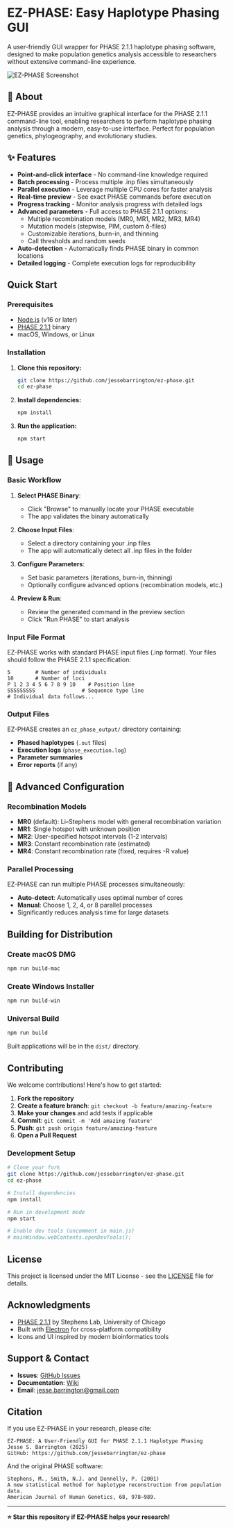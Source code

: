 # EZ-PHASE: Easy Haplotype Phasing GUI

A user-friendly GUI wrapper for PHASE 2.1.1 haplotype phasing software, designed to make population genetics analysis accessible to researchers without extensive command-line experience.

![EZ-PHASE Screenshot](<img width="1024" height="1024" alt="icon" src="https://github.com/user-attachments/assets/d71600e3-8a1a-48d6-85d2-a9bfa11009dd" />)

## 🧬 About

EZ-PHASE provides an intuitive graphical interface for the PHASE 2.1.1 command-line tool, enabling researchers to perform haplotype phasing analysis through a modern, easy-to-use interface. Perfect for population genetics, phylogeography, and evolutionary studies.

## ✨ Features

- **Point-and-click interface** - No command-line knowledge required
- **Batch processing** - Process multiple .inp files simultaneously  
- **Parallel execution** - Leverage multiple CPU cores for faster analysis
- **Real-time preview** - See exact PHASE commands before execution
- **Progress tracking** - Monitor analysis progress with detailed logs
- **Advanced parameters** - Full access to PHASE 2.1.1 options:
  - Multiple recombination models (MR0, MR1, MR2, MR3, MR4)
  - Mutation models (stepwise, PIM, custom δ-files)
  - Customizable iterations, burn-in, and thinning
  - Call thresholds and random seeds
- **Auto-detection** - Automatically finds PHASE binary in common locations
- **Detailed logging** - Complete execution logs for reproducibility

## Quick Start

### Prerequisites
- [Node.js](https://nodejs.org/) (v16 or later)
- [PHASE 2.1.1](http://stephenslab.uchicago.edu/phase/download.html) binary
- macOS, Windows, or Linux

### Installation

1. **Clone this repository:**
   ```bash
   git clone https://github.com/jessebarrington/ez-phase.git
   cd ez-phase
   ```

2. **Install dependencies:**
   ```bash
   npm install
   ```

3. **Run the application:**
   ```bash
   npm start
   ```

## 📖 Usage

### Basic Workflow

1. **Select PHASE Binary**: 
   - Click "Browse" to manually locate your PHASE executable
   - The app validates the binary automatically

2. **Choose Input Files**: 
   - Select a directory containing your .inp files
   - The app will automatically detect all .inp files in the folder

3. **Configure Parameters**:
   - Set basic parameters (iterations, burn-in, thinning)
   - Optionally configure advanced options (recombination models, etc.)

4. **Preview & Run**: 
   - Review the generated command in the preview section
   - Click "Run PHASE" to start analysis

### Input File Format

EZ-PHASE works with standard PHASE input files (.inp format). Your files should follow the PHASE 2.1.1 specification:

```
5        # Number of individuals
10       # Number of loci
P 1 2 3 4 5 6 7 8 9 10    # Position line
SSSSSSSSS               # Sequence type line
# Individual data follows...
```

### Output Files

EZ-PHASE creates an `ez_phase_output/` directory containing:
- **Phased haplotypes** (`.out` files)
- **Execution logs** (`phase_execution.log`)
- **Parameter summaries** 
- **Error reports** (if any)

## 🔧 Advanced Configuration

### Recombination Models

- **MR0** (default): Li–Stephens model with general recombination variation
- **MR1**: Single hotspot with unknown position
- **MR2**: User-specified hotspot intervals (1-2 intervals)
- **MR3**: Constant recombination rate (estimated)
- **MR4**: Constant recombination rate (fixed, requires -R value)

### Parallel Processing

EZ-PHASE can run multiple PHASE processes simultaneously:
- **Auto-detect**: Automatically uses optimal number of cores
- **Manual**: Choose 1, 2, 4, or 8 parallel processes
- Significantly reduces analysis time for large datasets

## Building for Distribution

### Create macOS DMG
```bash
npm run build-mac
```

### Create Windows Installer  
```bash
npm run build-win
```

### Universal Build
```bash
npm run build
```

Built applications will be in the `dist/` directory.

## Contributing

We welcome contributions! Here's how to get started:

1. **Fork the repository**
2. **Create a feature branch**: `git checkout -b feature/amazing-feature`
3. **Make your changes** and add tests if applicable
4. **Commit**: `git commit -m 'Add amazing feature'`
5. **Push**: `git push origin feature/amazing-feature`
6. **Open a Pull Request**

### Development Setup

```bash
# Clone your fork
git clone https://github.com/jessebarrington/ez-phase.git
cd ez-phase

# Install dependencies
npm install

# Run in development mode
npm start

# Enable dev tools (uncomment in main.js)
# mainWindow.webContents.openDevTools();
```

## License

This project is licensed under the MIT License - see the [LICENSE](LICENSE) file for details.

## Acknowledgments

- [PHASE 2.1.1](http://stephenslab.uchicago.edu/phase/) by Stephens Lab, University of Chicago
- Built with [Electron](https://electronjs.org/) for cross-platform compatibility
- Icons and UI inspired by modern bioinformatics tools

## Support & Contact

- **Issues**: [GitHub Issues](https://github.com/jessebarrington/ez-phase/issues)
- **Documentation**: [Wiki](https://github.com/jessebarrington/ez-phase/wiki)
- **Email**: jesse.barrington@gmail.com

## Citation

If you use EZ-PHASE in your research, please cite:

```
EZ-PHASE: A User-Friendly GUI for PHASE 2.1.1 Haplotype Phasing
Jesse S. Barrington (2025)
GitHub: https://github.com/jessebarrington/ez-phase
```

And the original PHASE software:
```
Stephens, M., Smith, N.J. and Donnelly, P. (2001) 
A new statistical method for haplotype reconstruction from population data. 
American Journal of Human Genetics, 68, 978–989.
```

---

**⭐ Star this repository if EZ-PHASE helps your research!**
